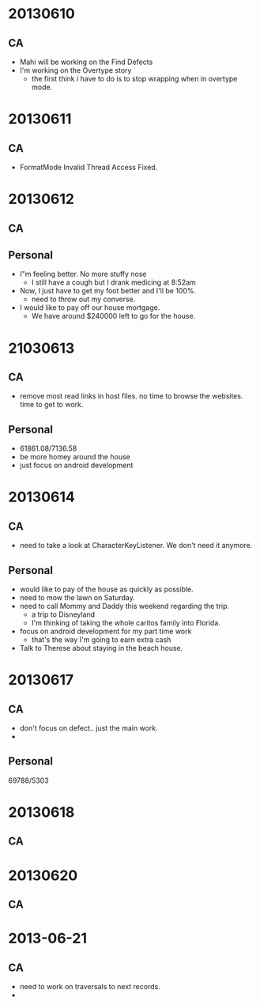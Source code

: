 20130610
========

CA
--
* Mahi will be working on the Find Defects
* I'm working on the Overtype story
	- the first think i have to do is to stop wrapping when in overtype mode.

20130611
========

CA
--
* FormatMode Invalid Thread Access Fixed.

20130612
========

CA
--

Personal
--------
* I"m feeling better. No more stuffy nose
	- I still have a cough but I drank medicing at 8:52am
* Now, I just have to get my foot better and I'll be 100%.
	- need to throw out my converse.  
* I would like to pay off our house mortgage. 
	- We have around $240000 left to go for the house.
	
21030613
========

CA
--
* remove most read links in host files.  no time to browse the websites. time to get to work.

Personal
--------
* 61861.08/7136.58
* be more homey around the house
* just focus on android development

20130614
========

CA
--
* need to take a look at CharacterKeyListener.  We don't need it anymore.
  <Range start="2" end="8" hex="Y" /> 
  <Range start="66" end="70" /> 
  <Range start="72" end="73" /> 
  <Range start="76" end="76" /> 
  <Range start="80" end="81" /> 
  <Range start="83" end="83" /> 
  <Range start="86" end="90" /> 
  <Range start="92" end="92" /> 
  <Range start="97" end="99" /> 
  <Range start="101" end="102" /> 
  <Range start="105" end="105" /> 

Personal
--------
* would like to pay of the house as quickly as possible.
* need to mow the lawn on Saturday.
* need to call Mommy and Daddy this weekend regarding the trip.
	- a trip to Disneyland 
	- I'm thinking of taking the whole caritos family into Florida.
* focus on android development for my part time work
	- that's the way I'm going to earn extra cash
* Talk to Therese about staying in the beach house.

20130617
========

CA
--
* don't focus on defect.. just the main work.
* 

Personal
--------	
69788/5303


20130618
========

CA
--

20130620
========

CA
--
<Range start="2" end="8" hex="Y" /> 
<Range start="15" end="18" /> 
<Range start="68" end="68" /> 
<Range start="70" end="70" /> 
<Range start="77" end="79" /> 
<Range start="82" end="82" /> 
<Range start="84" end="86" /> 
<Range start="89" end="89" /> 
<Range start="99" end="100" /> 
<Range start="104" end="104" /> 

2013-06-21
==========

CA
--
* need to work on traversals to next records.
* 
